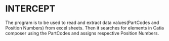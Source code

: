 # INTERCEPT 
The program is to be used to read and extract data values(PartCodes and Position Numbers) from excel sheets. Then it searches for elements in Catia composer using the PartCodes and assigns respective Position Numbers.